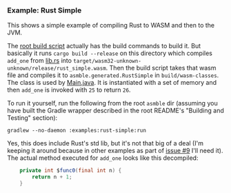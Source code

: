 ### Example: Rust Simple

This shows a simple example of compiling Rust to WASM and then to the JVM.

The [root build script](../../build.gradle) actually has the build commands to build it. But basically it runs
`cargo build --release` on this directory which compiles `add_one` from [lib.rs](src/lib.rs) into
`target/wasm32-unknown-unknown/release/rust_simple.wasm`. Then the build script takes that wasm file and compiles it
to `asmble.generated.RustSimple` in `build/wasm-classes`. The class is used by
[Main.java](src/main/java/asmble/examples/rustsimple/Main.java). It is instantiated with a set of memory and then
`add_one` is invoked with `25` to return `26`.

To run it yourself, run the following from the root `asmble` dir (assuming you have built the Gradle wrapper described
in the root README's "Building and Testing" section):

    gradlew --no-daemon :examples:rust-simple:run

Yes, this does include Rust's std lib, but it's not that big of a deal (I'm keeping it around because in other examples
as part of [issue #9](https://github.com/cretz/asmble/issues/9) I'll need it). The actual method executed for `add_one`
looks like this decompiled:

```java
    private int $func0(final int n) {
        return n + 1;
    }
```